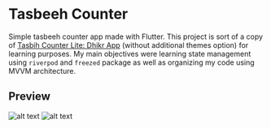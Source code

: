 # Tasbeeh Counter

Simple tasbeeh counter app made with Flutter. This project is sort of a copy of [Tasbih Counter Lite: Dhikr App](https://play.google.com/store/apps/details?id=com.sevapp.tasbih_counter_lite_zikir&hl=en&gl=US) (without additional themes option) for learning purposes. My main objectives were learning state management using `riverpod` and `freezed` package as well as organizing my code using MVVM architecture.

## Preview

![alt text](https://github.com/n4ff4h/tasbeeh_counter/blob/main/.github/tasbeeh_counter_light.jpeg?raw=true)
![alt text](https://github.com/n4ff4h/tasbeeh_counter/blob/main/.github/tasbeeh_counter_dark.jpeg?raw=true)
